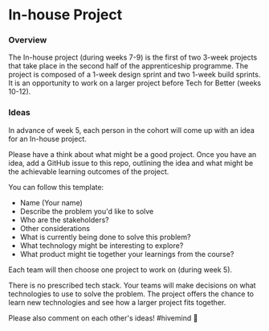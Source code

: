# In-house Project

### Overview

The In-house project (during weeks 7-9) is the first of two 3-week projects that take place in the second half of the apprenticeship programme. The project is composed of a 1-week design sprint and two 1-week build sprints. It is an opportunity to work on a larger project before Tech for Better (weeks 10-12).

### Ideas

In advance of week 5, each person in the cohort will come up with an idea for an In-house project.

Please have a think about what might be a good project. Once you have an idea, add a GitHub issue to this repo, outlining the idea and what might be the achievable learning outcomes of the project. 

You can follow this template: 

- Name (Your name)
- Describe the problem you'd like to solve
- Who are the stakeholders?
- Other considerations
- What is currently being done to solve this problem?
- What technology might be interesting to explore? 
- What product might tie together your learnings from the course?

Each team will then choose one project to work on (during week 5). 

There is no prescribed tech stack. Your teams will make decisions on what technologies to use to solve the problem. The project offers the chance to learn new technologies and see how a larger project fits together.

Please also comment on each other's ideas! #hivemind 🐝
